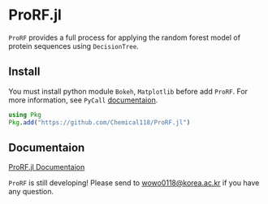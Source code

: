 # ProRF.jl
`ProRF` provides a full process for applying the random forest model of protein sequences using `DecisionTree`.

## Install
You must install python module `Bokeh`, `Matplotlib` before add `ProRF`. For more information, see `PyCall` [documentaion](https://github.com/JuliaPy/PyCall.jl).

```julia
using Pkg
Pkg.add("https://github.com/Chemical118/ProRF.jl")
```

## Documentaion
[ProRF.jl Documentaion](https://chemical118.github.io/ProRF.jl/dev/)  
  
`ProRF` is still developing! Please send to <wowo0118@korea.ac.kr> if you have any question.